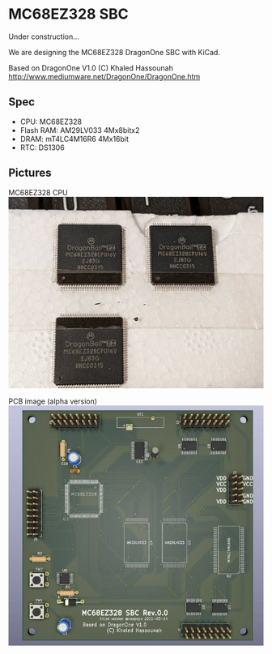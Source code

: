 # MC68EZ328 SBC

Under construction...  

We are designing the MC68EZ328 DragonOne SBC with KiCad. 

Based on DragonOne V1.0 (C) Khaled Hassounah  
http://www.mediumware.net/DragonOne/DragonOne.htm  

## Spec

* CPU: MC68EZ328
* Flash RAM: AM29LV033 4Mx8bitx2
* DRAM: mT4LC4M16R6 4Mx16bit
* RTC: DS1306

## Pictures

MC68EZ328 CPU
![MC68EZ328 CPU](/Pictures/dragonball_mc68ez328_cpu.jpg)

PCB image (alpha version)
![PCB image by KiCad](/Pictures/DragonOne_rev00_kicad.jpg) 